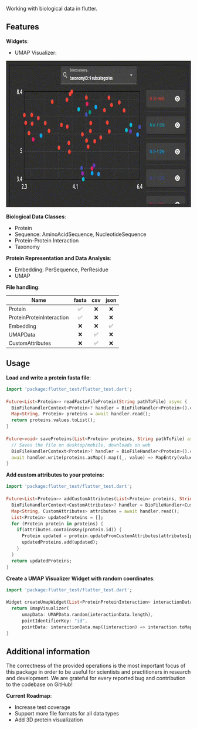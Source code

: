 <!--
This README describes the package. If you publish this package to pub.dev,
this README's contents appear on the landing page for your package.

For information about how to write a good package README, see the guide for
[writing package pages](https://dart.dev/guides/libraries/writing-package-pages).

For general information about developing packages, see the Dart guide for
[creating packages](https://dart.dev/guides/libraries/create-library-packages)
and the Flutter guide for
[developing packages and plugins](https://flutter.dev/developing-packages).
-->

Working with biological data in flutter.

## Features

**Widgets**:
* UMAP Visualizer:

<img src="doc/umap_visualizer.gif" alt="An animated image UMAP Visualizer widget" height="398" width="816"/>

**Biological Data Classes**:
* Protein
* Sequence: AminoAcidSequence, NucleotideSequence
* Protein-Protein Interaction
* Taxonomy

**Protein Representation and Data Analysis**:
* Embedding: PerSequence, PerResidue
* UMAP

**File handling**:

| Name                      | fasta | csv | json |
|---------------------------|:-----:|:---:|:----:|
| Protein                   |   ✅   |  ❌  |  ❌   | 
| ProteinProteinInteraction |   ✅   |  ❌  |  ❌   | 
| Embedding                 |   ❌   |  ❌  |  ✅   | 
| UMAPData                  |   ❌   |  ✅  |  ❌   | 
| CustomAttributes          |   ❌   |  ✅  |  ❌   |

## Usage

**Load and write a protein fasta file**:
```dart
import 'package:flutter_test/flutter_test.dart';

Future<List<Protein>> readFastaFileProtein(String pathToFile) async {
  BioFileHandlerContext<Protein>? handler = BioFileHandler<Protein>().create(pathToFile);
  Map<String, Protein> proteins = await handler.read();
  return proteins.values.toList();
}

Future<void> saveProteins(List<Protein> proteins, String pathToFile) async {
  // Saves the file on desktop/mobile, downloads on web
  BioFileHandlerContext<Protein>? handler = BioFileHandler<Protein>().create(pathToFile);
  await handler.write(proteins.asMap().map((_, value) => MapEntry(value.id, value)));
}
```

**Add custom attributes to your proteins**:
```dart
import 'package:flutter_test/flutter_test.dart';

Future<List<Protein>> addCustomAttributes(List<Protein> proteins, String pathToFile) async {
  BioFileHandlerContext<CustomAttributes>? handler = BioFileHandler<CustomAttributes>().create(pathToFile);
  Map<String, CustomAttributes> attributes = await handler.read();
  List<Protein> updatedProteins = [];
  for (Protein protein in proteins) {
    if(attributes.containsKey(protein.id)) {
      Protein updated = protein.updateFromCustomAttributes(attributes[protein.id]!);
      updatedProteins.add(updated);
    }
  }
  return updatedProteins;
}
```

**Create a UMAP Visualizer Widget with random coordinates**:
```dart
import 'package:flutter_test/flutter_test.dart';

Widget createUmapWidget(List<ProteinProteinInteraction> interactionData) {
  return UmapVisualizer(
      umapData: UMAPData.random(interactionData.length),
      pointIdentifierKey: "id",
      pointData: interactionData.map((interaction) => interaction.toMap()).toList()); // Also works with protein data
}
```

## Additional information

The correctness of the provided operations is the most important focus of this package in order to be useful for
scientists and practitioners in research and development. We are grateful for every reported bug and contribution to
the codebase on GitHub! 

**Current Roadmap**:
* Increase test coverage
* Support more file formats for all data types
* Add 3D protein visualization
